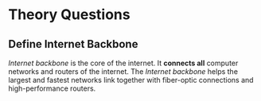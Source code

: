 <h1>Theory Questions</h1>
<h2>Define Internet Backbone</h2>
<em>Internet backbone</em> is the core of the internet. It <strong>connects all</strong> computer networks and routers of the internet. The <em>Internet backbone</em> helps the largest and fastest networks link together with fiber-optic connections and high-performance routers.

